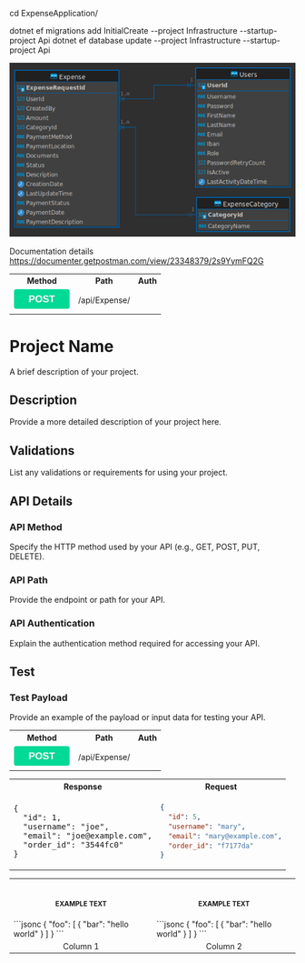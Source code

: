 cd ExpenseApplication/

dotnet ef migrations add InitialCreate --project Infrastructure --startup-project Api
dotnet ef database update --project Infrastructure --startup-project Api



![erd.png](.github%2Fassets%2Ferd.png)


Documentation details https://documenter.getpostman.com/view/23348379/2s9YymFQ2G


<table>
  <tr>
    <th>Method</th>
    <th>Path</th>
    <th>Auth</th>
  </tr>
  <tr>
    <td>
      <img src=".github/assets/POST.png" alt="POST" width="100"/>
    </td>    <td>/api/Expense/</td>

  </tr>
</table>

# Project Name

A brief description of your project.

## Description

Provide a more detailed description of your project here.

## Validations

List any validations or requirements for using your project.

## API Details

### API Method

Specify the HTTP method used by your API (e.g., GET, POST, PUT, DELETE).

### API Path

Provide the endpoint or path for your API.

### API Authentication

Explain the authentication method required for accessing your API.

## Test



### Test Payload

Provide an example of the payload or input data for testing your API.


<div align="center">
<table>
  <tr>
    <th>Method</th>
    <th>Path</th>
    <th>Auth</th>
  </tr>
  <tr>
    <td>
      <img src=".github/assets/POST.png" alt="POST" width="100"/>
    </td>    <td>/api/Expense/</td>

  </tr>
</table>
</div>

<table>
<tr>
<th>Response</th>
<th>Request</th>
</tr>
<tr>
<td>
<pre>
{
  "id": 1,
  "username": "joe",
  "email": "joe@example.com",
  "order_id": "3544fc0"
}
</pre>
</td>
<td>

```json
{
  "id": 5,
  "username": "mary",
  "email": "mary@example.com",
  "order_id": "f7177da"
}
```

</td>
</tr>
</table>



<table>
<tr>
<th align="center">
<img width="441" height="1">
<p> 
<small>
EXAMPLE TEXT
</small>
</p>
</th>
<th align="center">
<img width="441" height="1">
<p> 
<small>
EXAMPLE TEXT
</small>
</p>
</th>
</tr>
<tr>
<td>
```jsonc
{
  "foo": [
    {
      "bar": "hello world"
    }
  ]
}
```

</td>
<td>
```jsonc
{
  "foo": [
    {
      "bar": "hello world"
    }
  ]
}
```

</td>
</tr>
<tr>
<td align="center">
Column 1
</td>
<td align="center">
Column 2
</td>
</tr>
</table>
